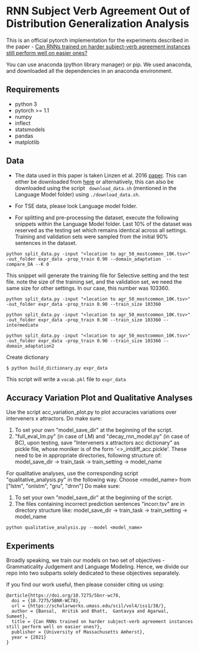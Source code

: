 # RNN Subject Verb Agreement Out of Distribution Generalization Analysis

This is an official pytorch implementation for the experiments described in the paper - [Can RNNs trained on harder subject-verb agreement instances still
perform well on easier ones?](https://arxiv.org/pdf/2010.04976.pdf)

You can use anaconda (python library manager) or pip. 
We used anaconda, and downloaded all the dependencies in an anaconda environment.

## Requirements
- python 3
- pytorch >= 1.1
- numpy
- inflect
- statsmodels
- pandas
- matplotlib

## Data

- The data used in this paper is taken Linzen et al. 2016 [paper](https://arxiv.org/abs/1611.01368). This can either be downloaded from [here](http://tallinzen.net/media/rnn_agreement/agr_50_mostcommon_10K.tsv.gz) or alternatively, this can also be downloaded using the script ``` download_data.sh``` (mentioned in the Language Model folder) using ```./download_data.sh```. 
- For TSE data, please look Language model folder. 


- For splitting and pre-processing the dataset, execute the following snippets within the Language Model folder. Last 10% of the dataset was reserved as the testing set which remains identical across all settings. Training and validation sets were sampled from the initial 90% sentences in the dataset.

```
python split_data.py -input "<location to agr_50_mostcommon_10K.tsv>" -out_folder expr_data -prop_train 0.90 --domain_adaptation  --compare_DA --K 0
```

This snippet will generate the training file for Selective setting and the test file. note the size of the training set, and the validation set, we need the same size for other settings. In our case, this number was 103360.

```
python split_data.py -input "<location to agr_50_mostcommon_10K.tsv>" -out_folder expr_data -prop_train 0.90 --train_size 103360
```

```
python split_data.py -input "<location to agr_50_mostcommon_10K.tsv>" -out_folder expr_data -prop_train 0.90 --train_size 103360 --intermediate
```

```
python split_data.py -input "<location to agr_50_mostcommon_10K.tsv>" -out_folder expr_data -prop_train 0.90 --train_size 103360 --domain_adaptation2
```


Create dictionary
```
$ python build_dictionary.py expr_data
```
This script will write a `vocab.pkl` file to `expr_data`

## Accuracy Variation Plot and Qualitative Analyses

Use the script acc_variation_plot.py to plot accuracies variations over interveners x attractors. 
Do make sure:
1. To set your own "model_save_dir" at the beginning of the script.
2. "full_eval_lm.py" (in case of LM) and "decay_rnn_model.py" (in case of BC), upon testing, save "Interveners x attractors acc dictionary" as pickle file, whose moniker is of the form '<>_intdiff_acc.pickle'. These need to be in appropriate directories, following structure of: model_save_dir -> train_task -> train_setting -> model_name

For qualitative analyses, use the corresponding script "qualitative_analysis.py" in the following way. 
Choose <model_name> from ["lstm", "onlstm", "gru", "drnn"]
Do make sure:
1. To set your own "model_save_dir" at the beginning of the script.
2. The files containing incorrect prediction sentences "incorr.tsv" are in directory structure like: model_save_dir -> train_task -> train_setting -> model_name
```
python qualitative_analysis.py --model <model_name>
```

## Experiments

Broadly speaking, we train our models on two set of objectives - Grammaticality Judgement and Language Modeling. 
Hence, we divide our repo into two subparts solely dedicated to these objectives separately.

If you find our work useful, then please consider citing us using:
```
@article{https://doi.org/10.7275/5bnr-wc78,
  doi = {10.7275/5BNR-WC78},
  url = {https://scholarworks.umass.edu/scil/vol4/iss1/38/},
  author = {Bansal,  Hritik and Bhatt,  Gantavya and Agarwal,  Sumeet},
  title = {Can RNNs trained on harder subject-verb agreement instances still perform well on easier ones?},
  publisher = {University of Massachusetts Amherst},
  year = {2021}
}
```
